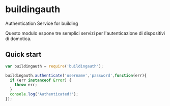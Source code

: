# buildingauth
Authentication Service for building

Questo modulo espone tre semplici servizi per l'autenticazione di dispositivi di domotica.

Quick start
-----------

```javascript
var buildingauth = require('buildingauth');

buildingauth.authenticate('username','password',function(err){
  if (err instanceof Error) {
    throw err;
  }
  console.log('Authenticated!');
});

```
